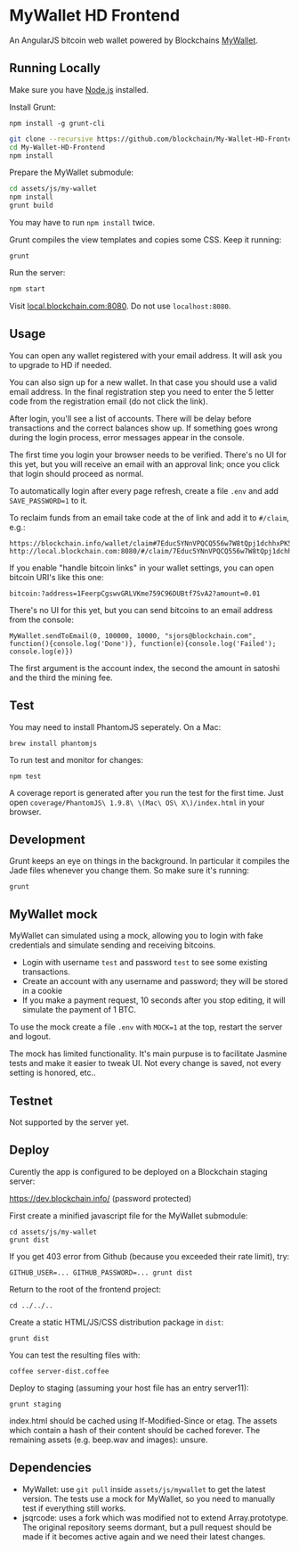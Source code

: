 # MyWallet HD Frontend
An AngularJS bitcoin web wallet powered by Blockchains [MyWallet](https://github.com/blockchain/My-Wallet-HD).

## Running Locally

Make sure you have [Node.js](http://nodejs.org/) installed.

Install Grunt:

    npm install -g grunt-cli

```sh
git clone --recursive https://github.com/blockchain/My-Wallet-HD-Frontend.git 
cd My-Wallet-HD-Frontend
npm install
```

Prepare the MyWallet submodule:

```sh
cd assets/js/my-wallet
npm install
grunt build
```

You may have to run `npm install` twice.

Grunt compiles the view templates and copies some CSS. Keep it running:

    grunt

Run the server:
```sh 
npm start
```

Visit [local.blockchain.com:8080](http://local.blockchain.com:8080/).  Do not use `localhost:8080`.

## Usage

You can open any wallet registered with your email address. It will ask you to upgrade to HD if needed.

You can also sign up for a new wallet. In that case you should use a valid email address. In the final registration step you need to enter the 5 letter code from the registration email (do not click the link).

After login, you'll see a list of accounts. There will be delay before transactions and the correct balances show up. If something goes wrong during the login process, error messages appear in the console. 

The first time you login your browser needs to be verified. There's no UI for this yet, but you will receive an email with an approval link; once you click that login should proceed as normal.

To automatically login after every page refresh, create a file `.env` and add `SAVE_PASSWORD=1` to it.

To reclaim funds from an email take code at the of link and add it to `#/claim`, e.g.:

    https://blockchain.info/wallet/claim#7Educ5YNnVPQCQ556w7W8tQpj1dchhxPK56vVNab68cK
    http://local.blockchain.com:8080/#/claim/7Educ5YNnVPQCQ556w7W8tQpj1dchhxPK56vVNab68cK

If you enable "handle bitcoin links" in your wallet settings, you can open bitcoin URI's like this one:

    bitcoin:?address=1FeerpCgswvGRLVKme759C96DUBtf7SvA2?amount=0.01

There's no UI for this yet, but you can send bitcoins to an email address from the console:

    MyWallet.sendToEmail(0, 100000, 10000, "sjors@blockchain.com", function(){console.log('Done')}, function(e){console.log('Failed'); console.log(e)})

The first argument is the account index, the second the amount in satoshi and the third the mining fee.

## Test

You may need to install PhantomJS seperately. On a Mac:

    brew install phantomjs

To run test and monitor for changes:

    npm test

A coverage report is generated after you run the test for the first time. Just open `coverage/PhantomJS\ 1.9.8\ \(Mac\ OS\ X\)/index.html` in your browser.

## Development
Grunt keeps an eye on things in the background. In particular it compiles the Jade files whenever you change them. So make sure it's running:

    grunt

## MyWallet mock

MyWallet can simulated using a mock, allowing you to login with fake credentials and simulate sending and receiving bitcoins. 

* Login with username `test` and password `test` to see some existing transactions.
* Create an account with any username and password; they will be stored in a cookie
* If you make a payment request, 10 seconds after you stop editing, it will simulate the payment of 1 BTC.

To use the mock create a file `.env` with `MOCK=1` at the top, restart the server and logout.

The mock has limited functionality. It's main purpuse is to facilitate Jasmine tests and make it easier to tweak UI. Not every change is saved, not every setting is honored, etc..

## Testnet

Not supported by the server yet.

## Deploy

Curently the app is configured to be deployed on a Blockchain staging server:

https://dev.blockchain.info/ (password protected)

First create a minified javascript file for the MyWallet submodule:

    cd assets/js/my-wallet
    grunt dist

If you get 403 error from Github (because you exceeded their rate limit), try:

    GITHUB_USER=... GITHUB_PASSWORD=... grunt dist

Return to the root of the frontend project:

    cd ../../..

Create a static HTML/JS/CSS distribution package in `dist`:

    grunt dist

You can test the resulting files with:

    coffee server-dist.coffee

Deploy to staging (assuming your host file has an entry server11):

    grunt staging

index.html should be cached using If-Modified-Since or etag. The assets which contain a hash of their content should be cached forever. The remaining assets (e.g. beep.wav and images): unsure.

## Dependencies

* MyWallet: use `git pull` inside `assets/js/mywallet` to get the latest version. The tests use a mock for MyWallet, so you need to manually test if everything still works.
* jsqrcode: uses a fork which was modified not to extend Array.prototype. The original repository seems dormant, but a pull request should be made if it becomes active again and we need their latest changes.